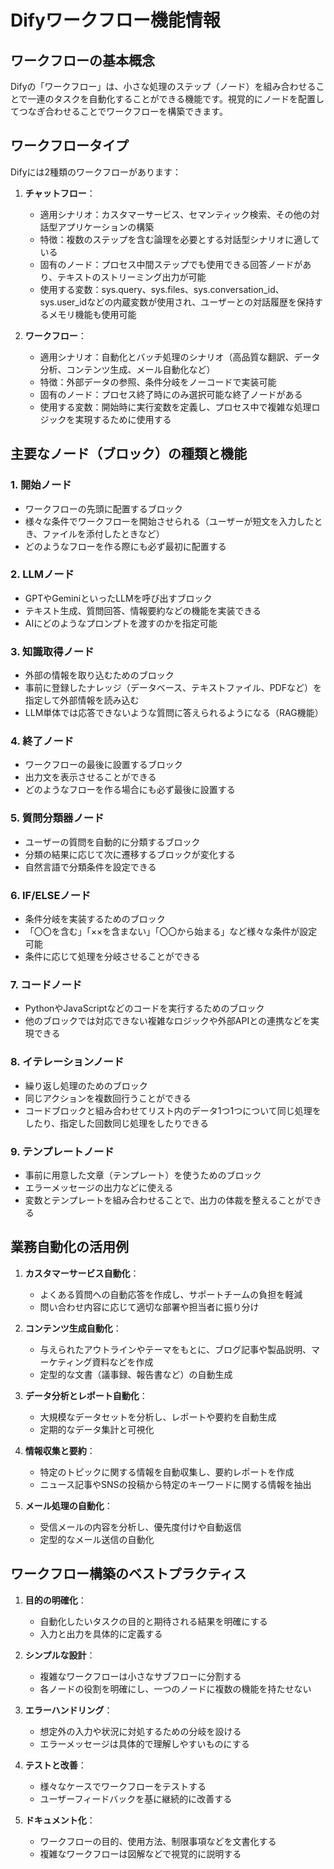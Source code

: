 # Difyワークフロー機能情報

## ワークフローの基本概念

Difyの「ワークフロー」は、小さな処理のステップ（ノード）を組み合わせることで一連のタスクを自動化することができる機能です。視覚的にノードを配置してつなぎ合わせることでワークフローを構築できます。

## ワークフロータイプ

Difyには2種類のワークフローがあります：

1. **チャットフロー**：
   - 適用シナリオ：カスタマーサービス、セマンティック検索、その他の対話型アプリケーションの構築
   - 特徴：複数のステップを含む論理を必要とする対話型シナリオに適している
   - 固有のノード：プロセス中間ステップでも使用できる回答ノードがあり、テキストのストリーミング出力が可能
   - 使用する変数：sys.query、sys.files、sys.conversation_id、sys.user_idなどの内蔵変数が使用され、ユーザーとの対話履歴を保持するメモリ機能も使用可能

2. **ワークフロー**：
   - 適用シナリオ：自動化とバッチ処理のシナリオ（高品質な翻訳、データ分析、コンテンツ生成、メール自動化など）
   - 特徴：外部データの参照、条件分岐をノーコードで実装可能
   - 固有のノード：プロセス終了時にのみ選択可能な終了ノードがある
   - 使用する変数：開始時に実行変数を定義し、プロセス中で複雑な処理ロジックを実現するために使用する

## 主要なノード（ブロック）の種類と機能

### 1. 開始ノード
- ワークフローの先頭に配置するブロック
- 様々な条件でワークフローを開始させられる（ユーザーが短文を入力したとき、ファイルを添付したときなど）
- どのようなフローを作る際にも必ず最初に配置する

### 2. LLMノード
- GPTやGeminiといったLLMを呼び出すブロック
- テキスト生成、質問回答、情報要約などの機能を実装できる
- AIにどのようなプロンプトを渡すのかを指定可能

### 3. 知識取得ノード
- 外部の情報を取り込むためのブロック
- 事前に登録したナレッジ（データベース、テキストファイル、PDFなど）を指定して外部情報を読み込む
- LLM単体では応答できないような質問に答えられるようになる（RAG機能）

### 4. 終了ノード
- ワークフローの最後に設置するブロック
- 出力文を表示させることができる
- どのようなフローを作る場合にも必ず最後に設置する

### 5. 質問分類器ノード
- ユーザーの質問を自動的に分類するブロック
- 分類の結果に応じて次に遷移するブロックが変化する
- 自然言語で分類条件を設定できる

### 6. IF/ELSEノード
- 条件分岐を実装するためのブロック
- 「〇〇を含む」「××を含まない」「〇〇から始まる」など様々な条件が設定可能
- 条件に応じて処理を分岐させることができる

### 7. コードノード
- PythonやJavaScriptなどのコードを実行するためのブロック
- 他のブロックでは対応できない複雑なロジックや外部APIとの連携などを実現できる

### 8. イテレーションノード
- 繰り返し処理のためのブロック
- 同じアクションを複数回行うことができる
- コードブロックと組み合わせてリスト内のデータ1つ1つについて同じ処理をしたり、指定した回数同じ処理をしたりできる

### 9. テンプレートノード
- 事前に用意した文章（テンプレート）を使うためのブロック
- エラーメッセージの出力などに使える
- 変数とテンプレートを組み合わせることで、出力の体裁を整えることができる

## 業務自動化の活用例

1. **カスタマーサービス自動化**：
   - よくある質問への自動応答を作成し、サポートチームの負担を軽減
   - 問い合わせ内容に応じて適切な部署や担当者に振り分け

2. **コンテンツ生成自動化**：
   - 与えられたアウトラインやテーマをもとに、ブログ記事や製品説明、マーケティング資料などを作成
   - 定型的な文書（議事録、報告書など）の自動生成

3. **データ分析とレポート自動化**：
   - 大規模なデータセットを分析し、レポートや要約を自動生成
   - 定期的なデータ集計と可視化

4. **情報収集と要約**：
   - 特定のトピックに関する情報を自動収集し、要約レポートを作成
   - ニュース記事やSNSの投稿から特定のキーワードに関する情報を抽出

5. **メール処理の自動化**：
   - 受信メールの内容を分析し、優先度付けや自動返信
   - 定型的なメール送信の自動化

## ワークフロー構築のベストプラクティス

1. **目的の明確化**：
   - 自動化したいタスクの目的と期待される結果を明確にする
   - 入力と出力を具体的に定義する

2. **シンプルな設計**：
   - 複雑なワークフローは小さなサブフローに分割する
   - 各ノードの役割を明確にし、一つのノードに複数の機能を持たせない

3. **エラーハンドリング**：
   - 想定外の入力や状況に対処するための分岐を設ける
   - エラーメッセージは具体的で理解しやすいものにする

4. **テストと改善**：
   - 様々なケースでワークフローをテストする
   - ユーザーフィードバックを基に継続的に改善する

5. **ドキュメント化**：
   - ワークフローの目的、使用方法、制限事項などを文書化する
   - 複雑なワークフローは図解などで視覚的に説明する
